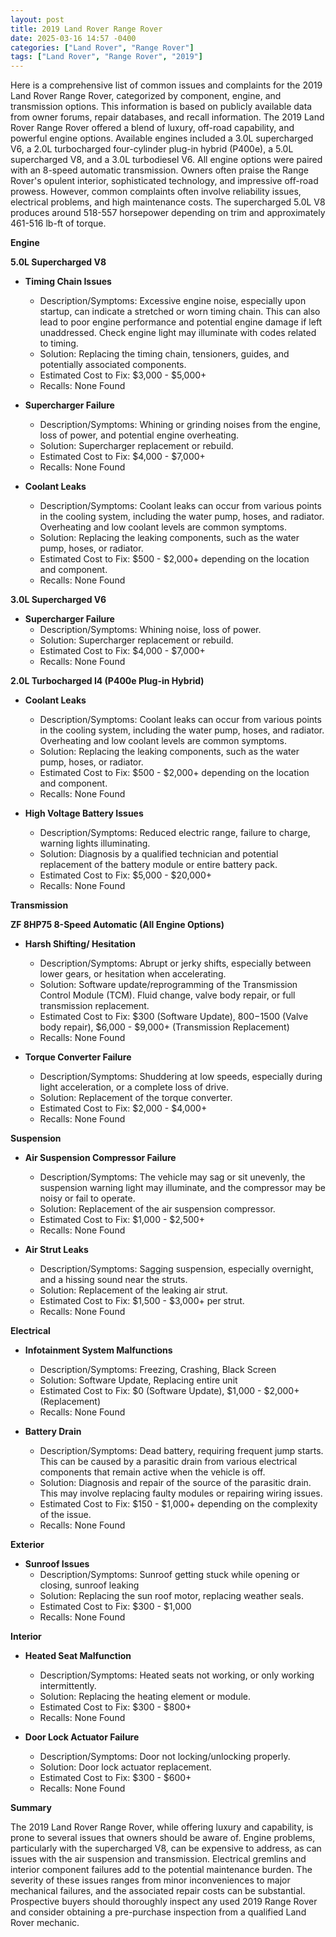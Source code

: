 ```yaml
---
layout: post
title: 2019 Land Rover Range Rover
date: 2025-03-16 14:57 -0400
categories: ["Land Rover", "Range Rover"]
tags: ["Land Rover", "Range Rover", "2019"]
---
```

Here is a comprehensive list of common issues and complaints for the 2019 Land Rover Range Rover, categorized by component, engine, and transmission options. This information is based on publicly available data from owner forums, repair databases, and recall information. The 2019 Land Rover Range Rover offered a blend of luxury, off-road capability, and powerful engine options. Available engines included a 3.0L supercharged V6, a 2.0L turbocharged four-cylinder plug-in hybrid (P400e), a 5.0L supercharged V8, and a 3.0L turbodiesel V6. All engine options were paired with an 8-speed automatic transmission. Owners often praise the Range Rover's opulent interior, sophisticated technology, and impressive off-road prowess. However, common complaints often involve reliability issues, electrical problems, and high maintenance costs. The supercharged 5.0L V8 produces around 518-557 horsepower depending on trim and approximately 461-516 lb-ft of torque.

**Engine**

**5.0L Supercharged V8**

*   **Timing Chain Issues**
    *   Description/Symptoms: Excessive engine noise, especially upon startup, can indicate a stretched or worn timing chain. This can also lead to poor engine performance and potential engine damage if left unaddressed. Check engine light may illuminate with codes related to timing.
    *   Solution: Replacing the timing chain, tensioners, guides, and potentially associated components.
    *   Estimated Cost to Fix: $3,000 - $5,000+
    *   Recalls: None Found

*   **Supercharger Failure**
    *   Description/Symptoms: Whining or grinding noises from the engine, loss of power, and potential engine overheating.
    *   Solution: Supercharger replacement or rebuild.
    *   Estimated Cost to Fix: $4,000 - $7,000+
    *   Recalls: None Found

*   **Coolant Leaks**
    *   Description/Symptoms: Coolant leaks can occur from various points in the cooling system, including the water pump, hoses, and radiator. Overheating and low coolant levels are common symptoms.
    *   Solution: Replacing the leaking components, such as the water pump, hoses, or radiator.
    *   Estimated Cost to Fix: $500 - $2,000+ depending on the location and component.
    *   Recalls: None Found

**3.0L Supercharged V6**

*   **Supercharger Failure**
    *   Description/Symptoms: Whining noise, loss of power.
    *   Solution: Supercharger replacement or rebuild.
    *   Estimated Cost to Fix: $4,000 - $7,000+
    *   Recalls: None Found

**2.0L Turbocharged I4 (P400e Plug-in Hybrid)**

*   **Coolant Leaks**
    *   Description/Symptoms: Coolant leaks can occur from various points in the cooling system, including the water pump, hoses, and radiator. Overheating and low coolant levels are common symptoms.
    *   Solution: Replacing the leaking components, such as the water pump, hoses, or radiator.
    *   Estimated Cost to Fix: $500 - $2,000+ depending on the location and component.
    *   Recalls: None Found

*   **High Voltage Battery Issues**
    *   Description/Symptoms: Reduced electric range, failure to charge, warning lights illuminating.
    *   Solution: Diagnosis by a qualified technician and potential replacement of the battery module or entire battery pack.
    *   Estimated Cost to Fix: $5,000 - $20,000+
    *   Recalls: None Found

**Transmission**

**ZF 8HP75 8-Speed Automatic (All Engine Options)**

*   **Harsh Shifting/ Hesitation**
    *   Description/Symptoms: Abrupt or jerky shifts, especially between lower gears, or hesitation when accelerating.
    *   Solution: Software update/reprogramming of the Transmission Control Module (TCM). Fluid change, valve body repair, or full transmission replacement.
    *   Estimated Cost to Fix: $300 (Software Update), $800-$1500 (Valve body repair), $6,000 - $9,000+ (Transmission Replacement)
    *   Recalls: None Found

*   **Torque Converter Failure**
    *   Description/Symptoms: Shuddering at low speeds, especially during light acceleration, or a complete loss of drive.
    *   Solution: Replacement of the torque converter.
    *   Estimated Cost to Fix: $2,000 - $4,000+
    *   Recalls: None Found

**Suspension**

*   **Air Suspension Compressor Failure**
    *   Description/Symptoms: The vehicle may sag or sit unevenly, the suspension warning light may illuminate, and the compressor may be noisy or fail to operate.
    *   Solution: Replacement of the air suspension compressor.
    *   Estimated Cost to Fix: $1,000 - $2,500+
    *   Recalls: None Found

*   **Air Strut Leaks**
    *   Description/Symptoms: Sagging suspension, especially overnight, and a hissing sound near the struts.
    *   Solution: Replacement of the leaking air strut.
    *   Estimated Cost to Fix: $1,500 - $3,000+ per strut.
    *   Recalls: None Found

**Electrical**

*   **Infotainment System Malfunctions**
    *   Description/Symptoms: Freezing, Crashing, Black Screen
    *   Solution: Software Update, Replacing entire unit
    *   Estimated Cost to Fix: $0 (Software Update), $1,000 - $2,000+ (Replacement)
    *   Recalls: None Found

*   **Battery Drain**
    *   Description/Symptoms: Dead battery, requiring frequent jump starts. This can be caused by a parasitic drain from various electrical components that remain active when the vehicle is off.
    *   Solution: Diagnosis and repair of the source of the parasitic drain. This may involve replacing faulty modules or repairing wiring issues.
    *   Estimated Cost to Fix: $150 - $1,000+ depending on the complexity of the issue.
    *   Recalls: None Found

**Exterior**

*   **Sunroof Issues**
    *   Description/Symptoms: Sunroof getting stuck while opening or closing, sunroof leaking
    *   Solution: Replacing the sun roof motor, replacing weather seals.
    *   Estimated Cost to Fix: $300 - $1,000
    *   Recalls: None Found

**Interior**

*   **Heated Seat Malfunction**
    *   Description/Symptoms: Heated seats not working, or only working intermittently.
    *   Solution: Replacing the heating element or module.
    *   Estimated Cost to Fix: $300 - $800+
    *   Recalls: None Found

*   **Door Lock Actuator Failure**
    * Description/Symptoms: Door not locking/unlocking properly.
    * Solution: Door lock actuator replacement.
    * Estimated Cost to Fix: $300 - $600+
    * Recalls: None Found

**Summary**

The 2019 Land Rover Range Rover, while offering luxury and capability, is prone to several issues that owners should be aware of. Engine problems, particularly with the supercharged V8, can be expensive to address, as can issues with the air suspension and transmission. Electrical gremlins and interior component failures add to the potential maintenance burden. The severity of these issues ranges from minor inconveniences to major mechanical failures, and the associated repair costs can be substantial. Prospective buyers should thoroughly inspect any used 2019 Range Rover and consider obtaining a pre-purchase inspection from a qualified Land Rover mechanic.

